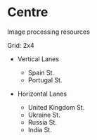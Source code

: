 # Centre

Image processing resources

Grid: 2x4

* Vertical Lanes
    - Spain St.
    - Portugal St.

* Horizontal Lanes
    - United Kingdom St.
    - Ukraine St.
    - Russia St.
    - India St.
